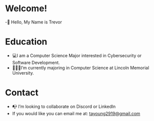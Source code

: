 #  Welcome!
-👋 Hello, My Name is Trevor

# Education
- 💻I am a Computer Science Major interested in Cybersecurity or Software Development.
- 👨🏻‍🎓I’m currently majoring in Computer Science at Lincoln Memorial University.

# Contact
- 📭 I’m looking to collaborate on Discord or LinkedIn
- If you would like you can email me at: tayoung2919@gmail.com

  
<!---
Trevoryo2/Trevoryo2 is a ✨ special ✨ repository because its `README.md` (this file) appears on your GitHub profile.
You can click the Preview link to take a look at your changes.
--->
